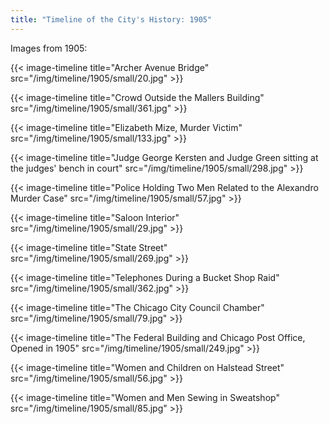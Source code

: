 ```yaml
---
title: "Timeline of the City's History: 1905"
---
```

Images from 1905:

{{< image-timeline title="Archer Avenue Bridge" src="/img/timeline/1905/small/20.jpg" >}}

{{< image-timeline title="Crowd Outside the Mallers Building" src="/img/timeline/1905/small/361.jpg" >}}

{{< image-timeline title="Elizabeth Mize, Murder Victim" src="/img/timeline/1905/small/133.jpg" >}}

{{< image-timeline title="Judge George Kersten and Judge Green sitting at the judges' bench in court" src="/img/timeline/1905/small/298.jpg" >}}

{{< image-timeline title="Police Holding Two Men Related to the Alexandro Murder Case" src="/img/timeline/1905/small/57.jpg" >}}

{{< image-timeline title="Saloon Interior" src="/img/timeline/1905/small/29.jpg" >}}

{{< image-timeline title="State Street" src="/img/timeline/1905/small/269.jpg" >}}

{{< image-timeline title="Telephones During a Bucket Shop Raid" src="/img/timeline/1905/small/362.jpg" >}}

{{< image-timeline title="The Chicago City Council Chamber" src="/img/timeline/1905/small/79.jpg" >}}

{{< image-timeline title="The Federal Building and Chicago Post Office, Opened in 1905" src="/img/timeline/1905/small/249.jpg" >}}

{{< image-timeline title="Women and Children on Halstead Street" src="/img/timeline/1905/small/56.jpg" >}}

{{< image-timeline title="Women and Men Sewing in Sweatshop" src="/img/timeline/1905/small/85.jpg" >}}